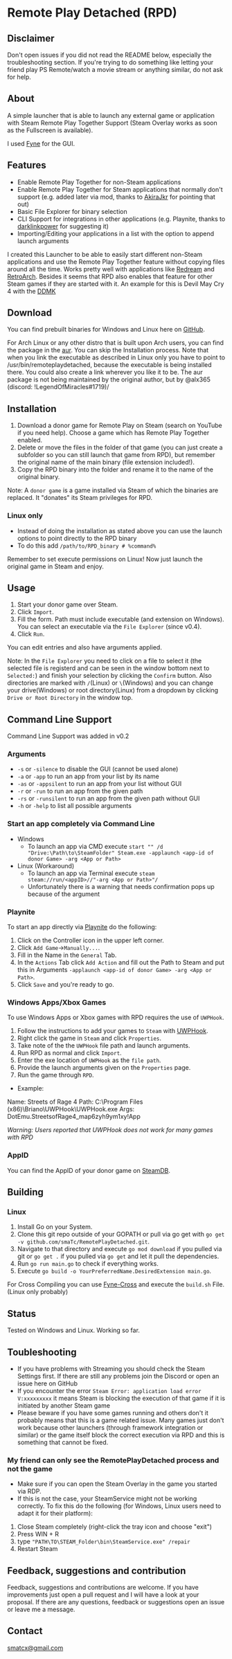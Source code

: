 # Remote Play Detached (RPD)

## Disclaimer
Don't open issues if you did not read the README below, especially the troubleshooting section. If you're trying to do something like letting your friend play PS Remote/watch a movie stream or anything similar, do not ask for help.

## About
A simple launcher that is able to launch any external game or application with Steam Remote Play Together Support (Steam Overlay works as soon as the Fullscreen is available).

I used [Fyne](https://fyne.io/) for the GUI.

## Features
* Enable Remote Play Together for non-Steam applications
* Enable Remote Play Together for Steam applications that normally don't support (e.g. added later via mod, thanks to [AkiraJkr](https://github.com/AkiraJkr) for pointing that out)
* Basic File Explorer for binary selection
* CLI Support for integrations in other applications (e.g. Playnite, thanks to [darklinkpower](https://github.com/darklinkpower) for suggesting it)
* Importing/Editing your applications in a list with the option to append launch arguments

I created this Launcher to be able to easily start different non-Steam applications and use the Remote Play Together feature without copying files around all the time.
Works pretty well with applications like [Redream](https://redream.io/) and [RetroArch](https://www.retroarch.com/). Besides it seems that RPD also enables that feature for other Steam games if they are started with it. An example for this is Devil May Cry 4 with the [DDMK](https://github.com/serpentiem/ddmk)

## Download
You can find prebuilt binaries for Windows and Linux here on [GitHub](https://github.com/smaTc/RemotePlayDetached/releases/).

For Arch Linux or any other distro that is built upon Arch users, you can find the package in the [aur](https://aur.archlinux.org/packages/remoteplaydetached-bin/). You can skip the Installation process. Note that when you link the executable as described in Linux only you have to point to /usr/bin/remoteplaydetached, because the executable is being installed there. You could also create a link wherever you like it to be.
The aur package is not being maintained by the original author, but by @alx365 (discord: !LegendOfMiracles#1719)/

## Installation
1. Download a donor game for Remote Play on Steam (search on YouTube if you need help). Choose a game which has Remote Play Together enabled.
2. Delete or move the files in the folder of that game (you can just create a subfolder so you can still launch that game from RPD), but remember the original name of the main binary (file extension included!).
3. Copy the RPD binary into the folder and rename it to the name of the original binary.

Note: A `donor game` is a game installed via Steam of which the binaries are replaced. It "donates" its Steam privileges for RPD. 

### Linux only
* Instead of doing the installation as stated above you can use the launch options to point directly to the RPD binary
* To do this add `/path/to/RPD_binary # %command%`

Remember to set execute permissions on Linux!
Now just launch the original game in Steam and enjoy.

## Usage
1. Start your donor game over Steam.
2. Click `Import`.
3. Fill the form. Path must include executable (and extension on Windows). You can select an executable via the `File Explorer` (since v0.4).
4. Click `Run`.

You can edit entries and also have arguments applied.

Note: In the `File Explorer` you need to click on a file to select it (the selected file is registerd and can be seen in the window bottom next to `Selected:`) and finish your selection by clicking the `Confirm` button. Also directories are marked with `/`(Linux) or `\`(Windows) and you can change your drive(Windows) or root directory(Linux) from a dropdown by clicking `Drive or Root Directory` in the window top.

## Command Line Support
Command Line Support was added in v0.2
### Arguments
* `-s` or `-silence` to disable the GUI (cannot be used alone)
* `-a` or `-app` to run an app from your list by its name
* `-as` or `-appsilent` to run an app from your list without GUI
* `-r` or `-run` to run an app from the given path
* `-rs` or `-runsilent` to run an app from the given path without GUI
* `-h` or `-help` to list all possible arguments

### Start an app completely via Command Line
* Windows
    * To launch an app via CMD execute `start "" /d "Drive:\Path\to\SteamFolder" Steam.exe -applaunch <app-id of donor Game> -arg <App or Path>`
* Linux (Workaround)
    * To launch an app via Terminal execute `steam steam://run/<appID>//"-arg <App or Path>"/`
    * Unfortunately there is a warning that needs confirmation pops up because of the argument

### Playnite
To start an app directly via [Playnite](https://playnite.link/) do the following:
1. Click on the Controller icon in the upper left corner.
2. Click `Add Game`->`Manually...`.
3. Fill in the Name in the `General` Tab.
4. In the `Actions` Tab click `Add Action` and fill out the Path to Steam and put this in Arguments `-applaunch <app-id of donor Game> -arg <App or Path>`.
5. Click `Save` and you're ready to go.

### Windows Apps/Xbox Games
To use Windows Apps or Xbox games with RPD requires the use of `UWPHook`.
1. Follow the instructions to add your games to `Steam` with [UWPHook](https://github.com/BrianLima/UWPHook).
2. Right click the game in `Steam` and click `Properties`.
3. Take note of the the `UWPHook` file path and launch arguments.
4. Run RPD as normal and click `Import`.
5. Enter the exe location of `UWPHook` as the `file path`.
6. Provide the launch arguments given on the `Properties` page.
7. Run the game through `RPD`.

* Example: 

Name: Streets of Rage 4
Path: C:\Program Files (x86)\Briano\UWPHook\UWPHook.exe
Args: DotEmu.StreetsofRage4_map6zyh9ym1xy!App

*Warning: Users reported that UWPHook does not work for many games with RPD* 

### AppID
You can find the AppID of your donor game on [SteamDB](https://steamdb.info/).

## Building
### Linux
1. Install Go on your System.
2. Clone this git repo outside of your GOPATH or pull via go get with `go get -v github.com/smaTc/RemotePlayDetached.git`.
3. Navigate to that directory and execute `go mod download` if you pulled via git or `go get .` if you pulled via `go get` and let it pull the dependencies.
4. Run `go run main.go` to check if everything works.
5. Execute `go build -o YourPreferredName.DesiredExtension main.go`.

For Cross Compiling you can use [Fyne-Cross](https://fyne.io//develop/cross-compiling.html) and execute the `build.sh` File. (Linux only probably)

## Status
Tested on Windows and Linux. Working so far.

## Toubleshooting
* If you have problems with Streaming you should check the Steam Settings first. If there are still any problems join the Discord or open an issue here on GitHub
* If you encounter the error `Steam Error: application load error V:xxxxxxxxx` it means Steam is blocking the execution of that game if it is initiated by another Steam game
* Please beware if you have some games running and others don't it probably means that this is a game related issue. Many games just don't work because other launchers (through framework integration or similar) or the game itself block the correct execution via RPD and this is something that cannot be fixed.

### My friend can only see the RemotePlayDetached process and not the game
* Make sure if you can open the Steam Overlay in the game you started via RDP.
* If this is not the case, your SteamService might not be working correctly. To fix this do the following (for Windows, Linux users need to adapt it for their platform):
1. Close Steam completely (right-click the tray icon and choose "exit")
2. Press WIN + R
3. type `"PATH\TO\STEAM_Folder\bin\SteamService.exe" /repair` 
4. Restart Steam

## Feedback, suggestions and contribution
Feedback, suggestions and contributions are welcome. If you have improvements just open a pull request and I will have a look at your proposal. If there are any questions, feedback or suggestions open an issue or leave me a message.

## Contact
[smatcx@gmail.com](mailto:smatcx@gmail.com)
